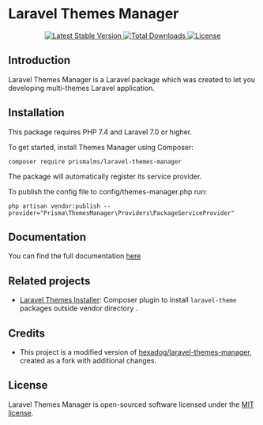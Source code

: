 # Laravel Themes Manager

<p align="center">
    <a href="https://packagist.org/packages/prismalms/laravel-themes-manager">
        <img src="https://poser.pugx.org/prismalms/laravel-themes-manager/v" alt="Latest Stable Version">
    </a>
    <a href="https://packagist.org/packages/prismalms/laravel-themes-manager">
        <img src="https://poser.pugx.org/prismalms/laravel-themes-manager/downloads" alt="Total Downloads">
    </a>
    <a href="https://packagist.org/packages/prismalms/laravel-themes-manager">
        <img src="https://poser.pugx.org/prismalms/laravel-themes-manager/license" alt="License">
    </a>
</p>

## Introduction
Laravel Themes Manager is a Laravel package which was created to let you developing multi-themes Laravel application.

## Installation
This package requires PHP 7.4 and Laravel 7.0 or higher.

To get started, install Themes Manager using Composer:
```shell
composer require prismalms/laravel-themes-manager
```

The package will automatically register its service provider.

To publish the config file to config/themes-manager.php run:
```shell
php artisan vendor:publish --provider="Prisma\ThemesManager\Providers\PackageServiceProvider"
```

## Documentation
You can find the full documentation [here](docs)

## Related projects
- [Laravel Themes Installer](https://github.com/prismalms/laravel-themes-installer): Composer plugin to install `laravel-theme` packages outside vendor directory .

## Credits
- This project is a modified version of [hexadog/laravel-themes-manager](https://github.com/hexadog/laravel-themes-manager), created as a fork with additional changes.

## License
Laravel Themes Manager is open-sourced software licensed under the [MIT license](LICENSE).
